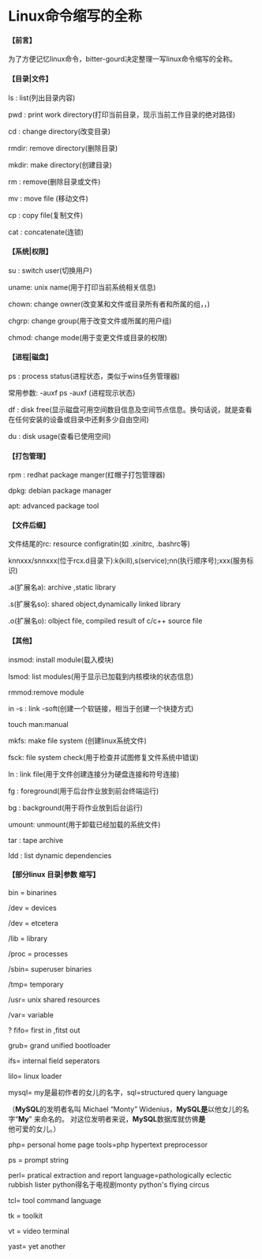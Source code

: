  

# Linux命令缩写的全称

#### 【前言】

为了方便记忆linux命令，bitter-gourd决定整理一写linux命令缩写的全称。

#### 【目录|文件】

ls : list(列出目录内容)

pwd : print work directory(打印当前目录，现示当前工作目录的绝对路径)

cd : change directory(改变目录)

rmdir: remove directory(删除目录)

mkdir: make directory(创建目录)

rm : remove(删除目录或文件)

mv : move file (移动文件)

cp : copy file(复制文件)

cat : concatenate(连锁)

#### 【系统|权限】

su : switch user(切换用户)

uname: unix name(用于打印当前系统相关信息)

chown: change owner(改变某和文件或目录所有者和所属的组，，)

chgrp: change group(用于改变文件或所属的用户组)

chmod: change mode(用于变更文件或目录的权限)

#### 【进程|磁盘】

ps : process status(进程状态，类似于wins任务管理器)

常用参数: -auxf ps -auxf (进程现示状态)

df : disk free(显示磁盘可用空间数目信息及空间节点信息。换句话说，就是查看在任何安装的设备或目录中还剩多少自由空间)

du : disk usage(查看已使用空间)

#### 【打包管理】

rpm : redhat package manger(红帽子打包管理器)

dpkg: debian package manager

apt: advanced package tool

####  【文件后缀】

文件结尾的rc: resource configratin(如 .xinitrc, .bashrc等)

knnxxx/snnxxx(位于rcx.d目录下):k(kill),s(service);nn(执行顺序号);xxx(服务标识)

.a(扩展名a): archive ,static library

.s(扩展名so): shared object,dynamically linked library

.o(扩展名o): olbject file, compiled result of c/c++ source file

#### 【其他】

insmod: install module(载入模块)

lsmod: list modules(用于显示已加载到内核模块的状态信息)

rmmod:remove module

in -s : link -soft(创建一个软链接，相当于创建一个快捷方式)

touch man:manual

mkfs: make file system (创建linux系统文件)

fsck: file system check(用于检查并试图修复文件系统中错误)

ln : link file(用于文件创建连接分为硬盘连接和符号连接)

fg : foreground(用于后台作业放到前台终端运行)

bg : background(用于将作业放到后台运行)

umount: unmount(用于卸载已经加载的系统文件)

tar : tape archive

ldd : list dynamic dependencies

#### 【部分linux 目录|参数 缩写】

bin = binarines

/dev = devices

/dev = etcetera

/lib = library

/proc = processes

/sbin= superuser binaries

/tmp= temporary

/usr= unix shared resources

/var= variable

? fifo= first in ,fitst out

grub= grand unified bootloader

ifs= internal field seperators

lilo= linux loader

mysql= my是最初作者的女儿的名字，sql=structured query language

（**MySQL**的发明者名叫 Michael “Monty” Widenius，**MySQL是**以他女儿的名字“**My**” 来命名的。 对这位发明者来说，**MySQL**数据库就仿佛**是**他可爱的女儿。）

php= personal home page tools=php hypertext preprocessor

ps = prompt string

perl= pratical extraction and report language=pathologically eclectic rubbish lister python得名于电视剧monty python's flying circus

tcl= tool command language

tk = toolkit

vt = video terminal

yast= yet another
